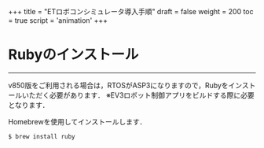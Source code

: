 +++
title = "ETロボコンシミュレータ導入手順"
draft = false
weight = 200
toc = true
script = 'animation'
+++

# Rubyのインストール

------

v850版をご利用される場合は，RTOSがASP3になりますので，Rubyをインストールいただく必要があります．
※EV3ロボット制御アプリをビルドする際に必要となります．

Homebrewを使用してインストールします．

```
$ brew install ruby
```